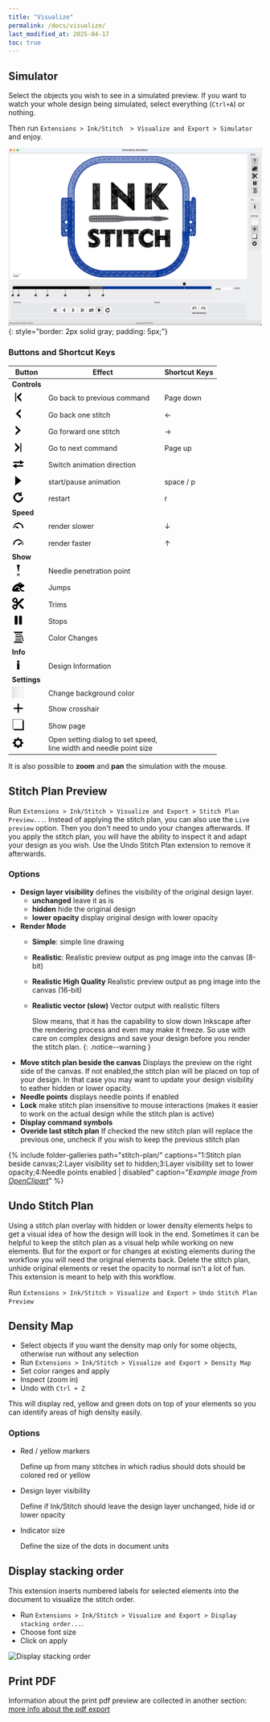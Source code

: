 ```yaml
---
title: "Visualize"
permalink: /docs/visualize/
last_modified_at: 2025-04-17
toc: true
---
```

## Simulator

Select the objects you wish to see in a simulated preview. If you want to watch your whole design being simulated, select everything (`Ctrl+A`) or nothing.

Then  run `Extensions > Ink/Stitch  > Visualize and Export > Simulator` and enjoy.

![Simulator](/assets/images/docs/en/simulator.jpg)
{: style="border: 2px solid gray; padding: 5px;"}

### Buttons and Shortcut Keys

 
Button  | Effect | Shortcut Keys
-------- | -------- | --------
**Controls**||
|<img src="/assets/images/docs/icons/backward_command.png" >|Go back to previous command| <key>Page down</key>
|<img src="/assets/images/docs/icons/backward_stitch.png" >|Go back one stitch| <key>←</key>
|<img src="/assets/images/docs/icons/forward_stitch.png" >|Go forward one stitch| <key>→</key>
|<img src="/assets/images/docs/icons/forward_command.png" >|Go to next command| <key>Page up</key> 
|<img src="/assets/images/docs/icons/direction.png" >|Switch animation direction| 
|<img src="/assets/images/docs/icons/play.png"> | start/pause animation |<key>space</key> /  <key>p</key>
|<img src="/assets/images/docs/icons/restart.png" >|restart| <key>r</key>
**Speed**||
|<img src="/assets/images/docs/icons/slower.png" >|render slower| <key>↓</key> 
|<img src="/assets/images/docs/icons/faster.png" >|render faster| <key>↑</key> 
**Show**||
|<img src="/assets/images/docs/icons/npp.png" >|Needle penetration point| 
|<img src="/assets/images/docs/icons/jump.png" >|Jumps| 
|<img src="/assets/images/docs/icons/trim.png" >|Trims| 
|<img src="/assets/images/docs/icons/stop.png" >|Stops| 
|<img src="/assets/images/docs/icons/color_change.png" >|Color Changes| 
**Info**||
|<img src="/assets/images/docs/icons/info.png" >|Design Information| 
**Settings**||
|<img src="/assets/images/docs/icons/change_background.png" >|Change background color| 
|<img src="/assets/images/docs/icons/cursor.png" >|Show crosshair| 
|<img src="/assets/images/docs/icons/page.png" >|Show page| 
|<img src="/assets/images/docs/icons/settings.png" >|Open setting dialog to set speed, </br>line width and needle point size| 



It is also possible to **zoom** and **pan** the simulation with the mouse.

## Stitch Plan Preview

Run `Extensions > Ink/Stitch > Visualize and Export > Stitch Plan Preview...`.
Instead of applying the stitch plan, you can also use the `Live preview` option. Then you don't need to undo your changes afterwards. If you apply the stitch plan, you will have the ability to inspect it and adapt your design as you wish. Use the Undo Stitch Plan extension to remove it afterwards.

### Options

- **Design layer visibility** defines the visibility of the original design layer.
  - **unchanged** leave it as is
  - **hidden** hide the original design
  - **lower opacity** display original design with lower opacity
- **Render Mode**
  - **Simple**: simple line drawing
  - **Realistic**: Realistic preview output as png image into the canvas (8-bit)
  - **Realistic High Quality** Realistic preview output as png image into the canvas (16-bit)
  - **Realistic vector (slow)** Vector output with realistic filters

    Slow means, that it has the capability to slow down Inkscape after the rendering process and even may make it freeze.
    So use with care on complex designs and save your design before you render the stitch plan.
    {: .notice--warning }
- **Move stitch plan beside the canvas**
  Displays the preview on the right side of the canvas. If not enabled,the stitch plan will be placed on top of your design.
  In that case you may want to update your design visibility to eather hidden or lower opacity.
- **Needle points** displays needle points if enabled
- **Lock** make stitch plan insensitive to mouse interactions (makes it easier to work on the actual design while the stitch plan is active)
- **Display command symbols**
- **Overide last stitch plan**
  If checked the new stitch plan will replace the previous one, uncheck if you wish to keep the previous stitch plan

{% include folder-galleries path="stitch-plan/" captions="1:Stitch plan beside canvas;2:Layer visibility set to hidden;3:Layer visibility set to lower opacity;4:Needle points enabled | disabled" caption="<i>Example image from [OpenClipart](https://openclipart.org/detail/334596)</i>" %}

## Undo Stitch Plan

Using a stitch plan overlay with hidden or lower density elements helps to get a visual idea of how the design will look in the end.
Sometimes it can be helpful to keep the stitch plan as a visual help while working on new elements.
But for the export or for changes at existing elements during the workflow you will need the original elements back.
Delete the stitch plan, unhide original elements or reset the opacity to normal isn't a lot of fun.
This extension is meant to help with this workflow.

Run `Extensions > Ink/Stitch > Visualize and Export > Undo Stitch Plan Preview`

## Density Map

* Select objects if you want the density map only for some objects, otherwise run without any selection
* Run `Extensions > Ink/Stitch > Visualize and Export > Density Map`
* Set color ranges and apply
* Inspect (zoom in)
* Undo with `Ctrl + Z`

This will display red, yellow and green dots on top of your elements so you can identify areas of high density easily.

### Options

* Red / yellow markers

  Define up from many stitches in which radius should dots should be colored red or yellow
* Design layer visibility

  Define if Ink/Stitch should leave the design layer unchanged, hide id or lower opacity
* Indicator size

  Define the size of the dots in document units

## Display stacking order

This extension inserts numbered labels for selected elements into the document to visualize the stitch order.

* Run `Extensions > Ink/Stitch > Visualize and Export > Display stacking order...`.
* Choose font size
* Click on apply

![Display stacking order](/assets/images/docs/stacking_order.png)

## Print PDF

Information about the print pdf preview are collected in another section: [more info about the pdf export](/docs/print-pdf)
